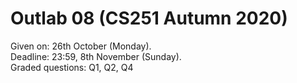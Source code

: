 # Outlab 08 (CS251 Autumn 2020)

Given on: 26th October (Monday).  
Deadline: 23:59, 8th November (Sunday).  
Graded questions: Q1, Q2, Q4
